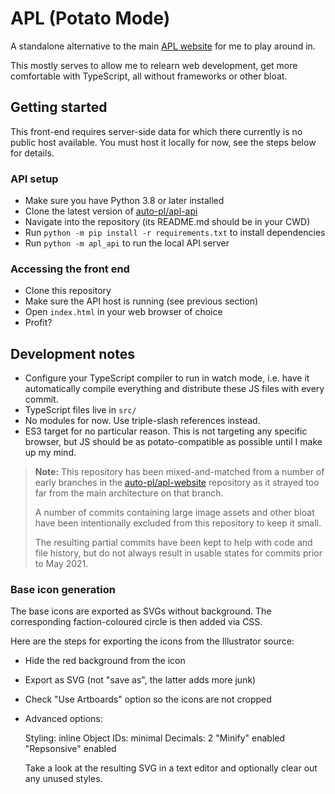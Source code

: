 # APL (Potato Mode)

A standalone alternative to the main [APL website](https://github.com/auto-pl/apl-website) for me to play around in.

This mostly serves to allow me to relearn web development, get more comfortable with TypeScript, all without frameworks or other bloat.

## Getting started

This front-end requires server-side data for which there currently is no public host available. You must host it locally for now, see the steps below for details.

### API setup

- Make sure you have Python 3.8 or later installed
- Clone the latest version of [auto-pl/apl-api](https://github.com/auto-pl/apl-api)
- Navigate into the repository (its README.md should be in your CWD)
- Run `python -m pip install -r requirements.txt` to install dependencies
- Run `python -m apl_api` to run the local API server

### Accessing the front end

- Clone this repository
- Make sure the API host is running (see previous section)
- Open `index.html` in your web browser of choice
- Profit?

## Development notes

- Configure your TypeScript compiler to run in watch mode, i.e. have it automatically compile everything and distribute these JS files with every commit.
- TypeScript files live in `src/`
- No modules for now. Use triple-slash references instead.
- ES3 target for no particular reason. This is not targeting any specific browser, but JS should be as potato-compatible as possible until I make up my mind.

> **Note:** This repository has been mixed-and-matched from a number of early branches in the [auto-pl/apl-website](https://github.com/auto-pl/apl-website) repository as it strayed too far from the main architecture on that branch.
>
> A number of commits containing large image assets and other bloat have been intentionally excluded from this repository to keep it small.
>
> The resulting partial commits have been kept to help with code and file history, but do not always result in usable states for commits prior to May 2021.

### Base icon generation

The base icons are exported as SVGs without background. The corresponding faction-coloured circle is then added via CSS.

Here are the steps for exporting the icons from the Illustrator source:

- Hide the red background from the icon
- Export as SVG (not "save as", the latter adds more junk)
- Check "Use Artboards" option so the icons are not cropped
- Advanced options:

  Styling: inline
  Object IDs: minimal
  Decimals: 2
  "Minify" enabled
  "Repsonsive" enabled

  Take a look at the resulting SVG in a text editor and optionally clear out any unused styles.
